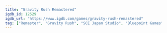 ```yaml
---
title: "Gravity Rush Remastered"
igdb_id: 12529
igdb_url: "https://www.igdb.com/games/gravity-rush-remastered"
tag: ["Remaster", "Gravity Rush", "SCE Japan Studio", "Bluepoint Games", "Project Siren", "Sony Computer Entertainment", "Platform", "Role-playing (RPG)", "Hack and slash/Beat 'em up", "Adventure", "Single player", "Third person", "Action", "Fantasy", "Comedy", "Open world"]
---
```

